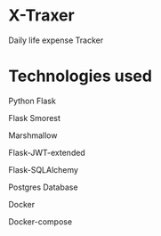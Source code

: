 # X-Traxer
Daily life expense Tracker

# Technologies used
Python Flask

Flask Smorest

Marshmallow


Flask-JWT-extended


Flask-SQLAlchemy

Postgres Database


Docker

Docker-compose


